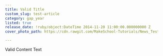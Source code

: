 ```yaml
---
title: Valid Title
custom_slug: test-article
category: gap_year
listed: true
release_date: !ruby/object:DateTime 2014-11-20 11:00:00.000000000 Z
cover_photo_path: https://cdn.rawgit.com/MakeSchool-Tutorials/News_Tests/a4c6b09ace4a0caf82d6ff38486ca0d810876e19/787cd677-d354-4410-ae0f-b12fa794a8f1/cover_photo.jpeg

---
```

Valid Content Text